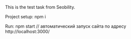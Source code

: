 This is the test task from Seobility.

Project setup:    npm i

Run:              npm start // автоматический запуск сайта по адресу http://localhost:3000/